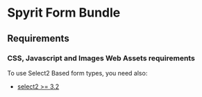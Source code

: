 Spyrit Form Bundle
==================

Requirements
------------

### CSS, Javascript and Images Web Assets requirements

To use Select2 Based form types, you need also:

* [select2 >= 3.2 ](http://ivaynberg.github.com/select2/)